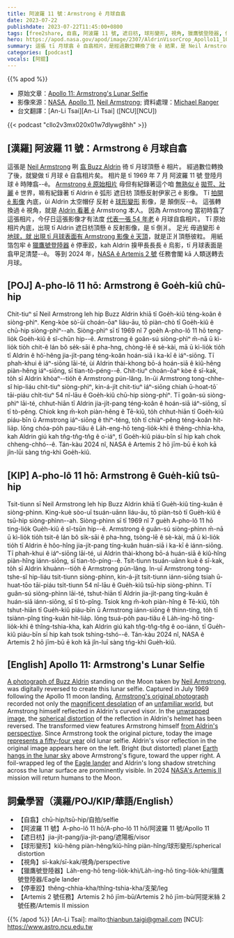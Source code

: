 ```yaml
---
title: 阿波羅 11 號：Armstrong ê 月球自翕
date: 2023-07-22
publishdate: 2023-07-22T11:45:00+0800
tags: [free2share, 自翕, 阿波羅 11 號, 遮日枋, 球形變形, 視角, 獵鷹號登陸器, 停車跤, Artemis 2 號任務]
hero: https://apod.nasa.gov/apod/image/2307/AldrinVisorCrop_Apollo11_1080.jpg
summary: 這張 tī 月球翕 ê 自翕相片，是經過數位轉換了後 ê 結果，是 Neil Armstrong 咧翕 Buzz Aldrin 徛 tī 月球頂懸。
categories: [podcast]
vocals: [阿錕]
---
```


{{% apod %}}

- 原始文章：[Apollo 11: Armstrong's Lunar Selfie](https://apod.nasa.gov/apod/ap230722.html)
- 影像來源：[NASA](https://www.nasa.gov), [Apollo 11](https://www.nasa.gov/mission_pages/apollo/missions/apollo11.html), [Neil Armstrong](https://www.nasa.gov/centers/glenn/about/bios/neilabio.html); 資料處理：[Michael Ranger](https://www.facebook.com/michael.ranger.12532)
- 台文翻譯：[An-Li Tsai][An-Li Tsai] ([NCU][NCU])

{{< podcast "cllo2v3mx020x01w7dlywg8hh" >}}

## [漢羅] 阿波羅 11 號：Armstrong ê 月球自翕
這張是 [Neil Armstrong][Neil Armstrong] 咧 [翕 Buzz Aldrin][A photograph of Buzz Aldrin] 徛 tī 月球頂懸 ê 相片。
經過數位轉換了後，就變做 tī 月球 ê 自翕相片矣。
相片是 tī 1969 年 7 月 阿波羅 11 號 登陸月球 ê 時陣翕--ê。
[Armstrong ê 原始相片][Armstrong's original photograph] 毋但有紀錄著這个咱 [無熟似 ê][unfamiliar world] [拋荒、壯麗][magnificent desolation] ê 世界，嘛有紀錄著 tī Aldrin ê 弧形 遮日枋 頂懸反射伊家己 ê 影像。
Tī [拍開 ê 影像][unwrapped image] 內底，ùi Aldrin 太空帽仔 反射 ê [球形變形][spherical distortion] 影像，是 顛倒反--ê。
這張轉換過 ê 視角，就是 [Aldrin 看著 ê][from Aldrin's perspective] Armstrong 本人。
因為 Armstrong 當初時翕了這張相片，今仔日這張影像才有法度 [代表一張 54 年老][represents a fifty-four year] ê 月球自翕相片。
Tī 原始相片內底，出現 tī Aldrin 遮日枋頂懸 ê 反射影像，是 tī 倒爿。
足光 毋過變形 ê [地球，就 出現 tī 月球表面有 Armstrong 影像 ê 天頂][Earth hangs in the lunar sky]，就是正爿頂懸彼粒。
用紙箔包牢 ê [獵鷹號登陸器][Eagle lander] ê 停車跤，kah Aldrin 搝甲長長長 ê 烏影，tī 月球表面是翕甲足清楚--ê。
等到 2024 年，[NASA ê Artemis 2 號][NASA's Artemis II] 任務會閣 kā 人類送轉去月球。

## [POJ] A-pho-lô 11 hō: Armstrong ê Goe̍h-kiû chū-hip
Chit-tiuⁿ sī Neil Armstrong leh hip Buzz Aldrin khiā tī Goe̍h-kiû téng-koân ê siòng-phìⁿ.
Keng-kòe sò͘-ūi choán-ōaⁿ liáu-āu, tō piàn-chò tī Goe̍h-kiû ê chū-hip siòng-phìⁿ--ah.
Siòng-phìⁿ sī tī 1969 nî 7 goe̍h A-pho-lô 11 hō teng-lio̍k Goe̍h-kiû ê sî-chūn hip--ê.
Armstrong ê goân-sú siòng-phìⁿ m̄-nā ū kì-lio̍k tio̍h chit-ê lán bô se̍k-sāi ê pha-hng, chòng-lē ê sè-kài, mā ū kì-lio̍k tio̍h tī Aldrin ê hô͘-hêng jia-ji̍t-pang téng-koân hoán-siā i ka-kī ê iáⁿ-siōng.
Tī phah-khui ê iáⁿ-siōng lāi-té, ùi Aldrin thài-khong bō-á hoán-siā ê kiû-hêng piàn-hêng iáⁿ-siōng, sī tian-tò-péng--ê.
Chit-tiuⁿ choán-ōaⁿ kòe ê sī-kak, to̍h sī Aldrin khòaⁿ--tio̍h ê Armstrong pún-lâng.
In-ūi Armstrong tong-chhe-sî hip-liáu chit-tiuⁿ siòng-phìⁿ, kin-á-ji̍t chit-tiuⁿ iáⁿ-siōng chiah ū-hoat-tō͘ tāi-piáu chi̍t-tiuⁿ 54 nî-lāu ê Goe̍h-kiû chū-hip siòng-phìⁿ.
Tī goân-sú siòng-phìⁿ lāi-té, chhut-hiān tī Aldrin jia-ji̍t-pang téng-koân ê hoán-siā iáⁿ-siōng, sī tī tò-pêng.
Chiok kng m̄-koh piàn-hêng ê Tē-kiû, to̍h chhut-hiān tī Goe̍h-kiû piáu-bīn ū Armstrong iáⁿ-siōng ê thiⁿ-téng, to̍h tī chiàⁿ-pêng téng-koân hit-lia̍p.
Iōng chóa-po̍h pau-tiâu ê La̍h-eng-hō teng-lio̍k-khì ê thêng-chhia-kha, kah Aldrin giú kah tn̂g-tn̂g-tn̂g ê o͘-iáⁿ, tī Goe̍h-kiû piáu-bīn sī hip kah chok chheng-chhó--ê.
Tán-kàu 2024 nî, NASA ê Artemis 2 hō jīm-bū ē koh kā jîn-lūi sàng tńg-khì Goe̍h-kiû.

## [KIP] A-pho-lô 11 hō: Armstrong ê Gue̍h-kiû tsū-hip
Tsit-tiunn sī Neil Armstrong leh hip Buzz Aldrin khiā tī Gue̍h-kiû tíng-kuân ê siòng-phìnn.
King-kuè sòo-uī tsuán-uānn liáu-āu, tō piàn-tsò tī Gue̍h-kiû ê tsū-hip siòng-phìnn--ah.
Siòng-phìnn sī tī 1969 nî 7 gue̍h A-pho-lô 11 hō ting-lio̍k Gue̍h-kiû ê sî-tsūn hip--ê.
Armstrong ê guân-sú siòng-phìnn m̄-nā ū kì-lio̍k tio̍h tsit-ê lán bô si̍k-sāi ê pha-hng, tsòng-lē ê sè-kài, mā ū kì-lio̍k tio̍h tī Aldrin ê hôo-hîng jia-ji̍t-pang tíng-kuân huán-siā i ka-kī ê iánn-siōng.
Tī phah-khui ê iáⁿ-siōng lāi-té, uì Aldrin thài-khong bō-á huán-siā ê kiû-hîng piàn-hîng iánn-siōng, sī tian-tò-píng--ê.
Tsit-tiunn tsuán-uānn kuè ê sī-kak, to̍h sī Aldrin khuànn--tio̍h ê Armstrong pún-lâng.
In-uī Armstrong tong-tshe-sî hip-liáu tsit-tiunn siòng-phìnn, kin-á-ji̍t tsit-tiunn iánn-siōng tsiah ū-huat-tōo tāi-piáu tsi̍t-tiunn 54 nî-lāu ê Gue̍h-kiû tsū-hip siòng-phìnn.
Tī guân-sú siòng-phìnn lāi-té, tshut-hiān tī Aldrin jia-ji̍t-pang tíng-kuân ê huán-siā iánn-siōng, sī tī tò-pîng.
Tsiok kng m̄-koh piàn-hîng ê Tē-kiû, to̍h tshut-hiān tī Gue̍h-kiû piáu-bīn ū Armstrong iánn-siōng ê thinn-tíng, to̍h tī tsiànn-pîng tíng-kuân hit-lia̍p.
Iōng tsuá-po̍h pau-tiâu ê La̍h-ing-hō ting-lio̍k-khì ê thîng-tshia-kha, kah Aldrin giú kah tn̂g-tn̂g-tn̂g ê oo-iánn, tī Gue̍h-kiû piáu-bīn sī hip kah tsok tshing-tshó--ê.
Tán-kàu 2024 nî, NASA ê Artemis 2 hō jīm-bū ē koh kā jîn-luī sàng tńg-khì Gue̍h-kiû.


## [English] Apollo 11: Armstrong's Lunar Selfie
[A photograph of Buzz Aldrin][A photograph of Buzz Aldrin] standing on the Moon taken by [Neil Armstrong][Neil Armstrong], was digitally reversed to create this lunar selfie.
Captured in July 1969 following the Apollo 11 moon landing, [Armstrong's original photograph][Armstrong's original photograph] recorded not only the [magnificent desolation][magnificent desolation] of an [unfamiliar world][unfamiliar world], but Armstrong himself reflected in Aldrin's curved visor.
In the [unwrapped image][unwrapped image], the [spherical distortion][spherical distortion] of the reflection in Aldrin's helmet has been reversed.
The transformed view features Armstrong himself [from Aldrin's perspective][from Aldrin's perspective].
Since Armstrong took the original picture, today the image [represents a fifty-four year][represents a fifty-four year] old lunar selfie.
Aldrin's visor reflection in the original image appears here on the left.
Bright (but distorted) planet [Earth hangs in the lunar sky][Earth hangs in the lunar sky] above Armstrong's figure, toward the upper right.
A foil-wrapped leg of the [Eagle lander][Eagle lander] and Aldrin's long shadow stretching across the lunar surface are prominently visible.
In 2024 [NASA's Artemis II][NASA's Artemis II] mission will return humans to the Moon.

## 詞彙學習（漢羅/POJ/KIP/華語/English）
- 【自翕】chū-hip/tsū-hip/自拍/selfie
- 【阿波羅 11 號】A-pho-lô 11 hō/A-pho-lô 11 hō/阿波羅 11 號/Apollo 11
- 【遮日枋】jia-ji̍t-pang/jia-ji̍t-pang/遮陽板/visor
- 【球形變形】kiû-hêng piàn-hêng/kiû-hîng piàn-hîng/球形變形/spherical distortion
- 【視角】sī-kak/sī-kak/視角/perspective
- 【獵鷹號登陸器】La̍h-eng-hō teng-lio̍k-khì/La̍h-ing-hō ting-lio̍k-khì/獵鷹號登陸器/Eagle lander
- 【停車跤】thêng-chhia-kha/thîng-tshia-kha/支架/leg
- 【Artemis 2 號任務】Artemis 2 hō jīm-bū/Artemis 2 hō jīm-bū/阿提米絲 2 號任務/Artemis II mission

{{% /apod %}}
[An-Li Tsai]: mailto:thianbun.taigi@gmail.com
[NCU]: https://www.astro.ncu.edu.tw

[copyright]: https://apod.nasa.gov/apod/fap/lib/about_apod.html#srapply
[License]: https://creativecommons.org/licenses/by/2.0/

[A photograph of Buzz Aldrin]:https://www.nasa.gov/mission_pages/apollo/40th/images/apollo_image_12.html
[Neil Armstrong]:https://www.nasa.gov/centers/armstrong/about/biographies/pilots/neil-armstrong.html
[Armstrong's original photograph]:https://history.nasa.gov/alsj/a11/a11-5903history.html
[magnificent desolation]:https://en.wikipedia.org/wiki/Magnificent_Desolation
[unfamiliar world]:https://apod.nasa.gov/apod/ap070720.html
[unwrapped image]:https://petapixel.com/2021/07/26/unwrapping-buzz-aldrins-visor-in-moon-photo-reveals-what-he-saw/
[spherical distortion]:https://www.reddit.com/r/space/comments/ooexmd/i_unwrapped_buzz_aldrins_visor_to_a_360_sphere_to/
[from Aldrin's perspective]:https://youtu.be/TcjFRIWo0qw
[represents a fifty-four year]:https://www.nasa.gov/centers/johnson/about/history/jsc50/as11-40-5875.html
[Earth hangs in the lunar sky]:https://apod.nasa.gov/apod/ap181224.html
[Eagle lander]:https://nssdc.gsfc.nasa.gov/nmc/spacecraft/display.action?id=1969-059C
[NASA's Artemis II]:https://www.nasa.gov/artemis-ii
